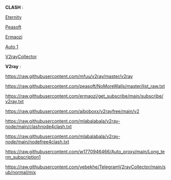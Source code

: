 **CLASH** :

[Eternity](https://raw.githubusercontent.com/mahdibland/ShadowsocksAggregator/master/Eternity.yml)

[Peasoft](https://raw.githubusercontent.com/peasoft/NoMoreWalls/master/list.yml)

[Ermaozi](https://raw.githubusercontent.com/ermaozi/get_subscribe/main/subscribe/clash.yml)

[Auto 1](https://raw.githubusercontent.com/w1770946466/Auto_proxy/main/Long_term_subscription1.yaml)

[V2rayCollector](https://yebekhe.link/api/toClash/?url=https%3A%2F%2Fraw.githubusercontent.com%2Fyebekhe%2FTelegramV2rayCollector%2Fmain%2Fsub%2Fbase64%2Fmix&type=clash&process=full)

**V2ray** :


https://raw.githubusercontent.com/mfuu/v2ray/master/v2ray

https://raw.githubusercontent.com/peasoft/NoMoreWalls/master/list_raw.txt

https://raw.githubusercontent.com/ermaozi/get_subscribe/main/subscribe/v2ray.txt

https://raw.githubusercontent.com/aiboboxx/v2rayfree/main/v2

https://raw.githubusercontent.com/mlabalabala/v2ray-node/main/clashnode4clash.txt

https://raw.githubusercontent.com/mlabalabala/v2ray-node/main/nodefree4clash.txt

https://raw.githubusercontent.com/w1770946466/Auto_proxy/main/Long_term_subscription1

https://raw.githubusercontent.com/yebekhe/TelegramV2rayCollector/main/sub/normal/mix

